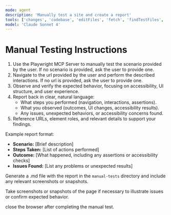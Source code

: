 ```yaml
---
mode: agent
description: 'Manually test a site and create a report'
tools: ['changes', 'codebase', 'editFiles', 'fetch', 'findTestFiles', 'problems', 'runCommands', 'runTasks', 'runTests', 'search', 'searchResults', 'terminalLastCommand', 'terminalSelection', 'testFailure', 'playwright', 'browser_click', 'browser_close', 'browser_console_messages', 'browser_drag', 'browser_file_upload', 'browser_handle_dialog', 'browser_hover', 'browser_install', 'browser_navigate', 'browser_navigate_back', 'browser_navigate_forward', 'browser_network_requests', 'browser_pdf_save', 'browser_press_key', 'browser_resize', 'browser_select_option', 'browser_snapshot', 'browser_tab_close', 'browser_tab_list', 'browser_tab_new', 'browser_tab_select', 'browser_take_screenshot', 'browser_type', 'browser_wait_for']
model: 'Claude Sonnet 4'
---
```


# Manual Testing Instructions

1. Use the Playwright MCP Server to manually test the scenario provided by the user. If no scenario is provided, ask the user to provide one.
2. Navigate to the url provided by the user and perform the described interactions. If no url is provided, ask the user to provide one.
3. Observe and verify the expected behavior, focusing on accessibility, UI structure, and user experience.
4. Report back in clear, natural language:
   - What steps you performed (navigation, interactions, assertions).
   - What you observed (outcomes, UI changes, accessibility results).
   - Any issues, unexpected behaviors, or accessibility concerns found.
5. Reference URLs, element roles, and relevant details to support your findings.

Example report format:
- **Scenario:** [Brief description]
- **Steps Taken:** [List of actions performed]
- **Outcome:** [What happened, including any assertions or accessibility checks]
- **Issues Found:** [List any problems or unexpected results]

Generate a .md file with the report in the `manual-tests` directory and include any relevant screenshots or snapshots.

Take screenshots or snapshots of the page if necessary to illustrate issues or confirm expected behavior.

close the browser after completing the manual test.
